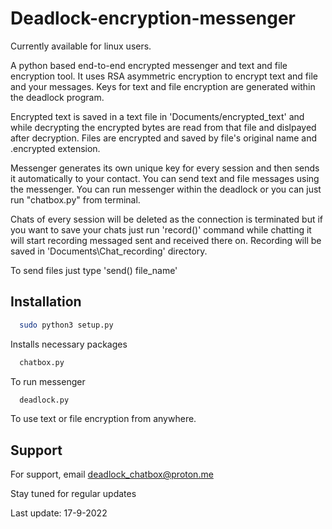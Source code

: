 # Deadlock-encryption-messenger



Currently available for linux users.

A python based end-to-end encrypted messenger and text and file encryption tool. It uses RSA asymmetric encryption to encrypt text and file and your messages. 
Keys for text and file encryption are generated within the deadlock program.

Encrypted text is saved in a text file in 'Documents/encrypted_text' and while decrypting the encrypted bytes are read from that file and dislpayed after decryption.
Files are encrypted and saved by file's original name and .encrypted extension.

Messenger generates its own unique key for every session and then sends it automatically to your contact. You can send text and file messages using the messenger. You can run messenger within the deadlock or you can just run "chatbox.py" from terminal. 

Chats of every session will be deleted as the connection is terminated but if you want to save your chats just run 'record()' command while chatting it will start recording messaged sent and received there on. Recording will be saved in 'Documents\Chat_recording' directory.

To send files just type 'send() file_name'

## Installation

```bash
  sudo python3 setup.py
```
Installs necessary packages

```bash
  chatbox.py
```
To run messenger

```bash
  deadlock.py
```
To use text or file encryption from anywhere.

## Support

For support, email deadlock_chatbox@proton.me

Stay tuned for regular updates

Last update: 17-9-2022
